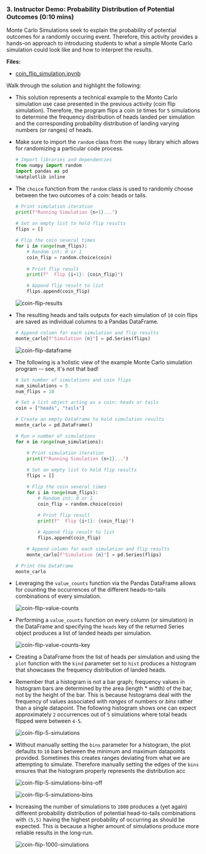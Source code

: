### 3. Instructor Demo: Probability Distribution of Potential Outcomes (0:10 mins)

Monte Carlo Simulations seek to explain the probability of potential outcomes for a randomly occuring event. Therefore, this activity provides a hands-on approach to introducing students to what a simple Monte Carlo simulation could look like and how to interpret the results.

**Files:**

* [coin_flip_simulation.ipynb](Activities/01-Ins_Inside_a_Monte_Carlo_Simulation/Solved/coin_flip_simulation.ipynb)

Walk through the solution and highlight the following:

* This solution represents a technical example to the Monto Carlo simulation use case presented in the previous activity (coin flip simulation). Therefore, the program flips a coin `10` times for `5` simulations to determine the frequency distribution of heads landed per simulation and the corresponding probability distribution of landing varying numbers (or ranges) of heads.

* Make sure to import the `random` class from the `numpy` library which allows for randomizing a particular code process.

  ```python
  # Import libraries and dependencies
  from numpy import random 
  import pandas as pd
  %matplotlib inline
  ``` 

* The `choice` function from the `random` class is used to randomly choose between the two outcomes of a coin: heads or tails. 

  ```python
  # Print simulation iteration
  print(f"Running Simulation {n+1}...")
    
  # Set an empty list to hold flip results
  flips = []

  # Flip the coin several times
  for i in range(num_flips):
      # Random int: 0 or 1
      coin_flip = random.choice(coin)
      
      # Print flip result
      print(f"  Flip {i+1}: {coin_flip}")

      # Append flip result to list
      flips.append(coin_flip)
  ```

  ![coin-flip-results](Images/coin-flip-results.png)

* The resulting heads and tails outputs for each simulation of `10` coin flips are saved as individual columns to a Pandas DataFrame.

  ```python
  # Append column for each simulation and flip results
  monte_carlo[f"Simulation {n}"] = pd.Series(flips)
  ```

  ![coin-flip-dataframe](Images/coin-flip-dataframe.png)

* The following is a holistic view of the example Monte Carlo simulation program -- see, it's not that bad!

  ```python
  # Set number of simulations and coin flips
  num_simulations = 5
  num_flips = 10

  # Set a list object acting as a coin: heads or tails
  coin = ["heads", "tails"]

  # Create an empty DataFrame to hold simulation results
  monte_carlo = pd.DataFrame()

  # Run n number of simulations
  for n in range(num_simulations):

      # Print simulation iteration
      print(f"Running Simulation {n+1}...")
    
      # Set an empty list to hold flip results
      flips = []

      # Flip the coin several times
      for i in range(num_flips):
          # Random int: 0 or 1
          coin_flip = random.choice(coin)
        
          # Print flip result
          print(f"  Flip {i+1}: {coin_flip}")

          # Append flip result to list
          flips.append(coin_flip)

      # Append column for each simulation and flip results
      monte_carlo[f"Simulation {n}"] = pd.Series(flips)

  # Print the DataFrame
  monte_carlo
  ```

* Leveraging the `value_counts` function via the Pandas DataFrame allows for counting the occurrences of the different heads-to-tails combinations of every simulation.

  ![coin-flip-value-counts](Images/coin-flip-value-counts.png)

* Performing a `value_counts` function on every column (or simulation) in the DataFrame and specifying the `heads` key of the returned Series object produces a list of landed heads per simulation.

  ![coin-flip-value-counts-key](Images/coin-flip-value-counts-key.png)

* Creating a DataFrame from the list of heads per simulation and using the `plot` function with the `kind` parameter set to `hist` produces a histogram that showcases the frequency distribution of landed heads.

* Remember that a histogram is not a bar graph; frequency values in histogram bars are determined by the area (length * width) of the bar, not by the height of the bar. This is because histograms deal with the frequency of values associated with *ranges* of numbers or *bins* rather than a single datapoint. The following histogram shows one can expect approximately `2` occurrences out of `5` simulations where total heads flipped were between `4-5`.

  ![coin-flip-5-simulations](Images/coin-flip-5-simulations.png)

* Without manually setting the `bins` parameter for a histogram, the plot defaults to `10` bars between the minimum and maximum datapoints provided. Sometimes this creates ranges deviating from what we are attempting to simulate. Therefore manually setting the edges of the `bins` ensures that the histogram properly represents the distribution acc 

  ![coin-flip-5-simulations-bins-off](Images/coin-flip-5-simulations-bins-off.png)

  ![coin-flip-5-simulations-bins](Images/coin-flip-5-simulations-bins.png)

* Increasing the number of simulations to `1000` produces a (yet again) different probability distribution of potential head-to-tails combinations with `(5,5)` having the highest probability of occurring as should be expected. This is because a higher amount of simulations produce more reliable results in the long-run.

  ![coin-flip-1000-simulations](Images/coin-flip-1000-simulations.png)
